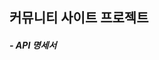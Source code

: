 ## 커뮤니티 사이트 프로젝트

##### - API 명세서 [](https://www.notion.so/community-board-2234040d6c18808a999acf6fe3650c54?source=copy_link)
